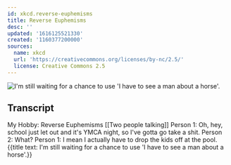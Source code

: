 ```yaml
---
id: xkcd.reverse-euphemisms
title: Reverse Euphemisms
desc: ''
updated: '1616125521330'
created: '1160377200000'
sources:
  name: xkcd
  url: 'https://creativecommons.org/licenses/by-nc/2.5/'
  license: Creative Commons 2.5
---
```

![I'm still waiting for a chance to use 'I have to see a man about a horse'.](https://imgs.xkcd.com/comics/reverse_euphemisms.png)

## Transcript
My Hobby:  Reverse Euphemisms
[[Two people talking]]
Person 1: Oh, hey, school just let out and it's YMCA night, so I've gotta go take a shit.
Person 2: What?
Person 1: I mean I actually have to drop the kids off at the pool.
{{title text: I'm still waiting for a chance to use 'I have to see a man about a horse'.}}
